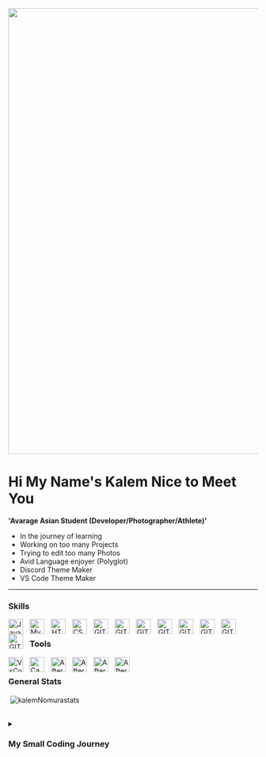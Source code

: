 <img width="900px" src="https://i.pinimg.com/originals/c1/fc/9d/c1fc9d7f6ae08d56f2b84e81799790a5.gif"/>

# Hi My Name's Kalem Nice to Meet You 

**'Avarage Asian Student (Developer/Photographer/Athlete)'**

- In the journey of learning
- Working on too many Projects 
- Trying to edit too many Photos
- Avid Language enjoyer (Polyglot)
- Discord Theme Maker
- VS Code Theme Maker

---

###  Skills

<img align="left" alt="Java" width="30px" style="padding-right:10px" src="https://cdn.jsdelivr.net/gh/devicons/devicon/icons/java/java-original.svg"/>
<img align="left" alt="MySQL" width="30px" style="padding-right:10px" src="https://cdn.jsdelivr.net/gh/devicons/devicon/icons/mysql/mysql-original.svg"/>
<img align="left" alt="HTML" width="30px" style="padding-right:10px" src="https://cdn.jsdelivr.net/gh/devicons/devicon/icons/html5/html5-original.svg" />
<img align="left" alt="CSS" width="30px" style="padding-right:10px" src="https://cdn.jsdelivr.net/gh/devicons/devicon/icons/css3/css3-original.svg" />
<img align="left" alt="GIT" width="30px" style="padding-right:10px" src="https://cdn.jsdelivr.net/gh/devicons/devicon/icons/git/git-original.svg" />
<img align="left" alt="GIT" width="30px" style="padding-right:10px" src="https://cdn.jsdelivr.net/gh/devicons/devicon@latest/icons/php/php-original.svg" />
<img align="left" alt="GIT" width="30px" style="padding-right:10px" src="https://cdn.jsdelivr.net/gh/devicons/devicon@latest/icons/javascript/javascript-original.svg" />
<img align="left" alt="GIT" width="30px" style="padding-right:10px" src="https://cdn.jsdelivr.net/gh/devicons/devicon@latest/icons/react/react-original.svg" />
<img  align="left" alt="GIT" width="30px" style="padding-right:10px" src="https://cdn.jsdelivr.net/gh/devicons/devicon@latest/icons/csharp/csharp-original.svg" />
<img align="left" alt="GIT" width="30px" style="padding-right:10px" 
src="https://cdn.jsdelivr.net/gh/devicons/devicon@latest/icons/vite/vite-original.svg" />
<img align="left" alt="GIT" width="30px" style="padding-right:10px" 
src="https://cdn.jsdelivr.net/gh/devicons/devicon@latest/icons/typescript/typescript-original.svg" />
<img align="left" alt="GIT" width="30px" style="padding-right:10px"  
src="https://cdn.jsdelivr.net/gh/devicons/devicon@latest/icons/python/python-original.svg" />
          


          
          
          



<br>


###  Tools

<img align="left" alt="VsCode" width="30px" style="padding-right:10px" src="https://cdn.jsdelivr.net/gh/devicons/devicon/icons/vscode/vscode-original.svg" />
<img align="left" alt="Canva" width="30px" style="padding-right:10px" src="https://cdn.jsdelivr.net/gh/devicons/devicon/icons/canva/canva-original.svg" />
<img align="left" alt="AfterEfects" width="30px" style="padding-right:10px" src="https://cdn.jsdelivr.net/gh/devicons/devicon/icons/aftereffects/aftereffects-original.svg" />
<img align="left" alt="AfterEfects" width="30px" style="padding-right:10px" src="https://cdn.jsdelivr.net/gh/devicons/devicon@latest/icons/eclipse/eclipse-original.svg" />
<img align="left" alt="AfterEfects" width="30px" style="padding-right:10px"  src="https://cdn.jsdelivr.net/gh/devicons/devicon@latest/icons/phpstorm/phpstorm-original.svg" />
<img align="left" alt="AfterEfects" width="30px" style="padding-right:10px"  src="https://cdn.jsdelivr.net/gh/devicons/devicon@latest/icons/intellij/intellij-original.svg" />
          
                    



<!-- 
   <img align="left" alt="" width="30px" style="padding-right:10px" src=""/>


<!--
Contact me in


-->

<!--
Code Stats
-->

<br>

### General Stats

<p>&nbsp;<img align="center" src="https://github-readme-stats.vercel.app/api?username=kalemNomura&show_icons=true&theme=tokyonight&text_color=a81cba&locale=en" alt="kalemNomurastats" /></p>

<br>

<details>
 <summary><h3>My Small Coding Journey</h3></summary>
Growing up, I was immersed in video games, starting with the DS, Wii, and eventually exploring other consoles. Witnessing how a few lines of code could evolve into games I loved sparked my curiosity to create something myself. I began with CodeCombat’s kids program, then moved on to developing mods for games like Baldur’s Gate 3 and Minecraft. Now, I’m expanding my skills by studying multiple programming languages and mastering various tools, including VS Code, Eclipse, and IntelliJ.
